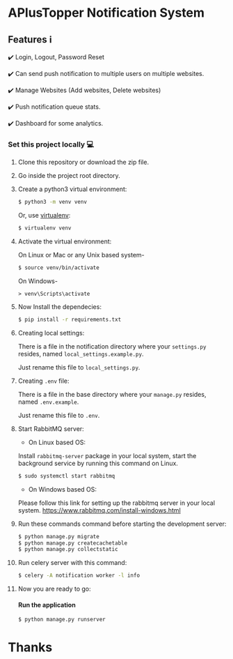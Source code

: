 # APlusTopper Notification System

## Features :information_source: 

:heavy_check_mark: Login, Logout, Password Reset <br>

:heavy_check_mark: Can send push notification to multiple users on multiple websites. <br>

:heavy_check_mark: Manage Websites (Add websites, Delete websites) <br>

:heavy_check_mark: Push notification queue stats. <br>

:heavy_check_mark: Dashboard for some analytics. <br>

### Set this project locally :computer:

1. Clone this repository or download the zip file.<br>

2. Go inside the project root directory.
  
3. Create a python3 virtual environment:

    ```bash
    $ python3 -m venv venv
    ```

    Or, use [virtualenv](https://virtualenv.pypa.io/en/latest/installation.html):

    ```bash
    $ virtualenv venv
    ```

4. Activate the virtual environment:

    On Linux or Mac or any Unix based system-
    
    ```bash
    $ source venv/bin/activate
    ```
    
    On Windows-
    ```
    > venv\Scripts\activate
    ```

5. Now Install the dependecies:

    ```bash
    $ pip install -r requirements.txt
    ```

6. Creating local settings:
    
    There is a file in the notification directory where your `settings.py` resides, named `local_settings.example.py`.

    Just rename this file to `local_settings.py`.
    
7. Creating `.env` file:
    
    There is a file in the base directory where your `manage.py` resides, named `.env.example`.

    Just rename this file to `.env`.

8. Start RabbitMQ server:

    - On Linux based OS:
    
    Install `rabbitmq-server` package in your local system, start the background service by running this command on Linux.

    ```bash
    $ sudo systemctl start rabbitmq
    ```

    - On Windows based OS:

    Please follow this link for setting up the rabbitmq server in your local system.
    https://www.rabbitmq.com/install-windows.html

9. Run these commands command before starting the development server:

    ```bash
    $ python manage.py migrate
    $ python manage.py createcachetable
    $ python manage.py collectstatic
    ```

10. Run celery server with this command:

    ```bash
    $ celery -A notification worker -l info
    ```

11. Now you are ready to go:

    #### Run the application

    ```bash
    $ python manage.py runserver
    ```

# Thanks